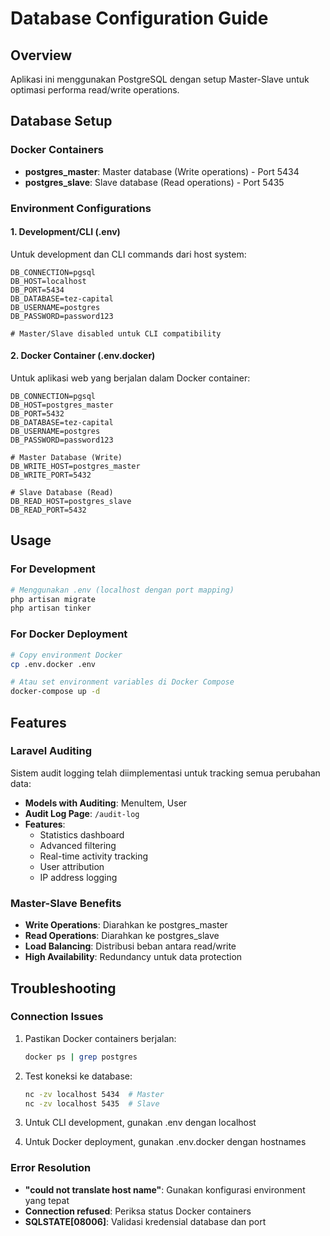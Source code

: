 # Database Configuration Guide

## Overview
Aplikasi ini menggunakan PostgreSQL dengan setup Master-Slave untuk optimasi performa read/write operations.

## Database Setup

### Docker Containers
- **postgres_master**: Master database (Write operations) - Port 5434
- **postgres_slave**: Slave database (Read operations) - Port 5435

### Environment Configurations

#### 1. Development/CLI (.env)
Untuk development dan CLI commands dari host system:
```env
DB_CONNECTION=pgsql
DB_HOST=localhost
DB_PORT=5434
DB_DATABASE=tez-capital
DB_USERNAME=postgres
DB_PASSWORD=password123

# Master/Slave disabled untuk CLI compatibility
```

#### 2. Docker Container (.env.docker)
Untuk aplikasi web yang berjalan dalam Docker container:
```env
DB_CONNECTION=pgsql
DB_HOST=postgres_master
DB_PORT=5432
DB_DATABASE=tez-capital
DB_USERNAME=postgres
DB_PASSWORD=password123

# Master Database (Write)
DB_WRITE_HOST=postgres_master
DB_WRITE_PORT=5432

# Slave Database (Read)  
DB_READ_HOST=postgres_slave
DB_READ_PORT=5432
```

## Usage

### For Development
```bash
# Menggunakan .env (localhost dengan port mapping)
php artisan migrate
php artisan tinker
```

### For Docker Deployment
```bash
# Copy environment Docker
cp .env.docker .env

# Atau set environment variables di Docker Compose
docker-compose up -d
```

## Features

### Laravel Auditing
Sistem audit logging telah diimplementasi untuk tracking semua perubahan data:

- **Models with Auditing**: MenuItem, User
- **Audit Log Page**: `/audit-log`
- **Features**: 
  - Statistics dashboard
  - Advanced filtering
  - Real-time activity tracking
  - User attribution
  - IP address logging

### Master-Slave Benefits
- **Write Operations**: Diarahkan ke postgres_master
- **Read Operations**: Diarahkan ke postgres_slave  
- **Load Balancing**: Distribusi beban antara read/write
- **High Availability**: Redundancy untuk data protection

## Troubleshooting

### Connection Issues
1. Pastikan Docker containers berjalan:
   ```bash
   docker ps | grep postgres
   ```

2. Test koneksi ke database:
   ```bash
   nc -zv localhost 5434  # Master
   nc -zv localhost 5435  # Slave
   ```

3. Untuk CLI development, gunakan .env dengan localhost
4. Untuk Docker deployment, gunakan .env.docker dengan hostnames

### Error Resolution
- **"could not translate host name"**: Gunakan konfigurasi environment yang tepat
- **Connection refused**: Periksa status Docker containers
- **SQLSTATE[08006]**: Validasi kredensial database dan port